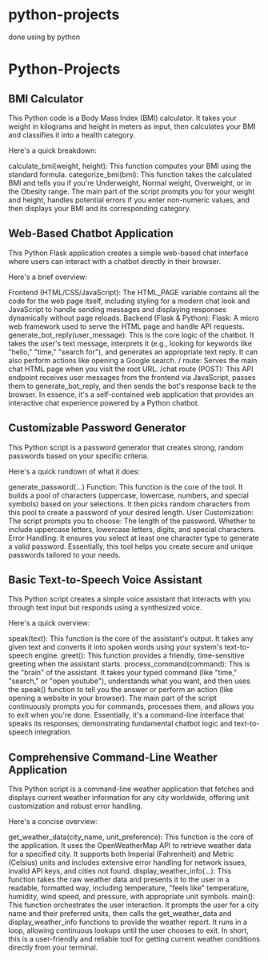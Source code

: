 # python-projects
done using by python

# Python-Projects

## BMI Calculator

This Python code is a Body Mass Index (BMI) calculator. It takes your weight in kilograms and height in meters as input, then calculates your BMI and classifies it into a health category.

Here's a quick breakdown:

calculate_bmi(weight, height): This function computes your BMI using the standard formula.
categorize_bmi(bmi): This function takes the calculated BMI and tells you if you're Underweight, Normal weight, Overweight, or in the Obesity range.
The main part of the script prompts you for your weight and height, handles potential errors if you enter non-numeric values, and then displays your BMI and its corresponding category.

## Web-Based Chatbot Application
This Python Flask application creates a simple web-based chat interface where users can interact with a chatbot directly in their browser.

Here's a brief overview:

Frontend (HTML/CSS/JavaScript): The HTML_PAGE variable contains all the code for the web page itself, including styling for a modern chat look and JavaScript to handle sending messages and displaying responses dynamically without page reloads.
Backend (Flask & Python):
Flask: A micro web framework used to serve the HTML page and handle API requests.
generate_bot_reply(user_message): This is the core logic of the chatbot. It takes the user's text message, interprets it (e.g., looking for keywords like "hello," "time," "search for"), and generates an appropriate text reply. It can also perform actions like opening a Google search.
/ route: Serves the main chat HTML page when you visit the root URL.
/chat route (POST): This API endpoint receives user messages from the frontend via JavaScript, passes them to generate_bot_reply, and then sends the bot's response back to the browser.
In essence, it's a self-contained web application that provides an interactive chat experience powered by a Python chatbot.

## Customizable Password Generator
This Python script is a password generator that creates strong, random passwords based on your specific criteria.

Here's a quick rundown of what it does:

generate_password(...) Function: This function is the core of the tool. It builds a pool of characters (uppercase, lowercase, numbers, and special symbols) based on your selections. It then picks random characters from this pool to create a password of your desired length.
User Customization: The script prompts you to choose:
The length of the password.
Whether to include uppercase letters, lowercase letters, digits, and special characters.
Error Handling: It ensures you select at least one character type to generate a valid password.
Essentially, this tool helps you create secure and unique passwords tailored to your needs.

## Basic Text-to-Speech Voice Assistant
This Python script creates a simple voice assistant that interacts with you through text input but responds using a synthesized voice.

Here's a quick overview:

speak(text): This function is the core of the assistant's output. It takes any given text and converts it into spoken words using your system's text-to-speech engine.
greet(): This function provides a friendly, time-sensitive greeting when the assistant starts.
process_command(command): This is the "brain" of the assistant. It takes your typed command (like "time," "search," or "open youtube"), understands what you want, and then uses the speak() function to tell you the answer or perform an action (like opening a website in your browser).
The main part of the script continuously prompts you for commands, processes them, and allows you to exit when you're done.
Essentially, it's a command-line interface that speaks its responses, demonstrating fundamental chatbot logic and text-to-speech integration.

## Comprehensive Command-Line Weather Application
This Python script is a command-line weather application that fetches and displays current weather information for any city worldwide, offering unit customization and robust error handling.

Here's a concise overview:

get_weather_data(city_name, unit_preference): This function is the core of the application. It uses the OpenWeatherMap API to retrieve weather data for a specified city. It supports both Imperial (Fahrenheit) and Metric (Celsius) units and includes extensive error handling for network issues, invalid API keys, and cities not found.
display_weather_info(...): This function takes the raw weather data and presents it to the user in a readable, formatted way, including temperature, "feels like" temperature, humidity, wind speed, and pressure, with appropriate unit symbols.
main(): This function orchestrates the user interaction. It prompts the user for a city name and their preferred units, then calls the get_weather_data and display_weather_info functions to provide the weather report. It runs in a loop, allowing continuous lookups until the user chooses to exit.
In short, this is a user-friendly and reliable tool for getting current weather conditions directly from your terminal.

